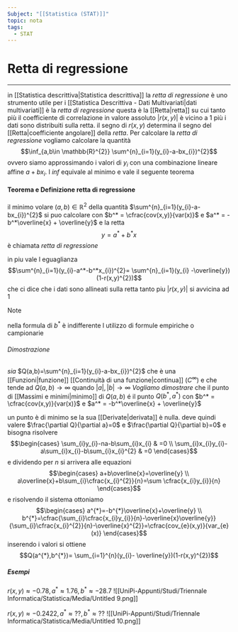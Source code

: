 ```yaml
---
Subject: "[[Statistica (STAT)]]"
topic: nota
tags:
  - STAT
---
```

# Retta di regressione
---
in [[Statistica descrittiva|Statistica descrittiva]] la _retta di regressione_ è uno strumento utile per i [[Statistica Descrittiva - Dati Multivariati|dati multivariati]] è la _retta di regressione_ questa è la [[Retta|retta]] su cui tanto più il coefficiente di correlazione in valore assoluto $|r(x,y)|$ è vicino a 1 più i dati sono distribuiti sulla retta. il segno di $r(x,y)$ determina il segno del [[Retta|coefficiente angolare]] della _retta_.
Per calcolare la _retta di regressione_ vogliamo calcolare la quantità$$\inf_{a,b\in \mathbb{R}^{2}} \sum^{n}_{i=1}(y_{i}-a-bx_{i})^{2}$$ovvero siamo approssimando i valori di $y_{i}$ con una combinazione lineare affine $a+bx_{i}$. l _inf_ equivale al minimo e vale il seguente teorema

#### Teorema e Definizione retta di regressione
il minimo volare $(a,b)\in \mathbb{R}^{2}$ della quantità $\sum^{n}_{i=1}(y_{i}-a-bx_{i})^{2}$ si puo calcolare con $b^* = \cfrac{cov(x,y)}{var(x)}$ e $a^* = -b^*\overline{x} + \overline{y}$ e la retta $$y =a^*+b^*x$$è chiamata _retta di regressione_

in piu vale l eguaglianza $$\sum^{n}_{i=1}(y_{i}-a^*-b^*x_{i})^{2}= \sum^{n}_{i=1}(y_{i} -\overline{y})(1-r(x,y)^{2})$$che ci dice che i dati sono allineati sulla retta tanto piu $|r(x,y)|$ si avvicina ad $1$

>[!note]
>nella formula di $b^{*}$ è indifferente l utilizzo di formule empiriche o campionarie

###### Dimostrazione
_sia_ $Q(a,b)=\sum^{n}_{i=1}(y_{i}-a-bx_{i})^{2}$ che è una [[Funzioni|funzione]] [[Continuità di una funzione|continua]] ($C^{\infty}$) e che tende ad $Q(a,b)\to\infty$ quando $|a|,|b| \to \infty$
_Vogliamo dimostrare_ che il punto di [[Massimi e minimi|minimo]] di $Q(a,b)$ é il punto $Q(b^{*},a^{*})$ con  $b^* = \cfrac{cov(x,y)}{var(x)}$ e $a^* = -b^*\overline{x} + \overline{y}$ 

un punto è di minimo se la sua [[Derivate|derivata]] è nulla. deve quindi valere $\frac{\partial Q}{\partial a}=0$ e $\frac{\partial Q}{\partial b}=0$ e bisogna risolvere$$\begin{cases}
\sum_{i}y_{i}-na-b\sum_{i}x_{i} & =0 \\
\sum_{i}x_{i}y_{i}-a\sum_{i}x_{i}-b\sum_{i}x_{i}^{2} & =0
\end{cases}$$
e dividendo per $n$ si arrivera alle equazioni $$\begin{cases}
a+b\overline{x}=\overline{y} \\
a\overline{x}+b\sum_{i}\cfrac{x_{i}^{2}}{n}=\sum \cfrac{x_{i}y_{i}}{n}
\end{cases}$$
e risolvendo il sistema ottoniamo$$\begin{cases}
a^{*}=-b^{*}\overline{x}+\overline{y} \\
b^{*}=\cfrac{\sum_{i}\cfrac{x_{i}y_{i}}{n}-\overline{x}\overline{y}}{\sum_{i}\cfrac{x_{i}^{2}}{n}-\overline{x}^{2}}=\cfrac{cov_{e}(x,y)}{var_{e}(x)}
\end{cases}$$
inserendo i valori si ottiene $$Q(a^{*},b^{*})= \sum_{i=1}^{n}(y_{i}- \overline{y})(1-r(x,y)^{2})$$
##### Esempi
$r(x,y)\approx-0.78, a^* \approx 1.76,b^* \approx-28.7$
	![[UniPi-Appunti/Studi/Triennale Informatica/Statistica/Media/Untitled 9.png]]

$r(x,y)\approx-0.2422, a^* \approx ??,b^* \approx??$
	![[UniPi-Appunti/Studi/Triennale Informatica/Statistica/Media/Untitled 10.png]]
